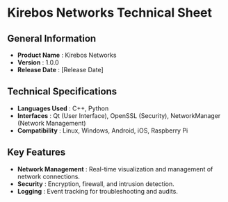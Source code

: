 # Kirebos Networks Technical Sheet

## General Information
- **Product Name** : Kirebos Networks
- **Version** : 1.0.0
- **Release Date** : [Release Date]

## Technical Specifications
- **Languages Used** : C++, Python
- **Interfaces** : Qt (User Interface), OpenSSL (Security), NetworkManager (Network Management)
- **Compatibility** : Linux, Windows, Android, iOS, Raspberry Pi

## Key Features
- **Network Management** : Real-time visualization and management of network connections.
- **Security** : Encryption, firewall, and intrusion detection.
- **Logging** : Event tracking for troubleshooting and audits.

